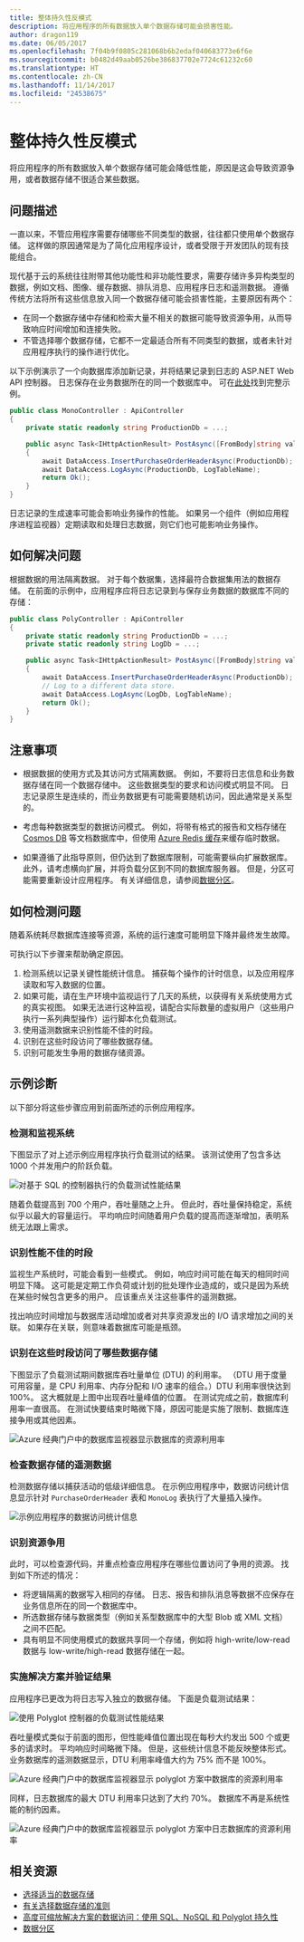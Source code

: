 ```yaml
---
title: 整体持久性反模式
description: 将应用程序的所有数据放入单个数据存储可能会损害性能。
author: dragon119
ms.date: 06/05/2017
ms.openlocfilehash: 7f04b9f0805c281068b6b2edaf040683773e6f6e
ms.sourcegitcommit: b0482d49aab0526be386837702e7724c61232c60
ms.translationtype: HT
ms.contentlocale: zh-CN
ms.lasthandoff: 11/14/2017
ms.locfileid: "24538675"
---
```

# <a name="monolithic-persistence-antipattern"></a>整体持久性反模式

将应用程序的所有数据放入单个数据存储可能会降低性能，原因是这会导致资源争用，或者数据存储不很适合某些数据。

## <a name="problem-description"></a>问题描述

一直以来，不管应用程序需要存储哪些不同类型的数据，往往都只使用单个数据存储。 这样做的原因通常是为了简化应用程序设计，或者受限于开发团队的现有技能组合。 

现代基于云的系统往往附带其他功能性和非功能性要求，需要存储许多异构类型的数据，例如文档、图像、缓存数据、排队消息、应用程序日志和遥测数据。 遵循传统方法将所有这些信息放入同一个数据存储可能会损害性能，主要原因有两个：

- 在同一个数据存储中存储和检索大量不相关的数据可能导致资源争用，从而导致响应时间增加和连接失败。
- 不管选择哪个数据存储，它都不一定最适合所有不同类型的数据，或者未针对应用程序执行的操作进行优化。 

以下示例演示了一个向数据库添加新记录，并将结果记录到日志的 ASP.NET Web API 控制器。 日志保存在业务数据所在的同一个数据库中。 可在[此处][sample-app]找到完整示例。

```csharp
public class MonoController : ApiController
{
    private static readonly string ProductionDb = ...;

    public async Task<IHttpActionResult> PostAsync([FromBody]string value)
    {
        await DataAccess.InsertPurchaseOrderHeaderAsync(ProductionDb);
        await DataAccess.LogAsync(ProductionDb, LogTableName);
        return Ok();
    }
}
```

日志记录的生成速率可能会影响业务操作的性能。 如果另一个组件（例如应用程序进程监视器）定期读取和处理日志数据，则它们也可能影响业务操作。

## <a name="how-to-fix-the-problem"></a>如何解决问题

根据数据的用法隔离数据。 对于每个数据集，选择最符合数据集用法的数据存储。 在前面的示例中，应用程序应将日志记录到与保存业务数据的数据库不同的存储： 

```csharp
public class PolyController : ApiController
{
    private static readonly string ProductionDb = ...;
    private static readonly string LogDb = ...;

    public async Task<IHttpActionResult> PostAsync([FromBody]string value)
    {
        await DataAccess.InsertPurchaseOrderHeaderAsync(ProductionDb);
        // Log to a different data store.
        await DataAccess.LogAsync(LogDb, LogTableName);
        return Ok();
    }
}
```

## <a name="considerations"></a>注意事项

- 根据数据的使用方式及其访问方式隔离数据。 例如，不要将日志信息和业务数据存储在同一个数据存储中。 这些数据类型的要求和访问模式明显不同。 日志记录原生是连续的，而业务数据更有可能需要随机访问，因此通常是关系型的。

- 考虑每种数据类型的数据访问模式。 例如，将带有格式的报告和文档存储在 [Cosmos DB][CosmosDB] 等文档数据库中，但使用 [Azure Redis 缓存][Azure-cache]来缓存临时数据。

- 如果遵循了此指导原则，但仍达到了数据库限制，可能需要纵向扩展数据库。 此外，请考虑横向扩展，并将负载分区到不同的数据库服务器。 但是，分区可能需要重新设计应用程序。 有关详细信息，请参阅[数据分区][DataPartitioningGuidance]。

## <a name="how-to-detect-the-problem"></a>如何检测问题

随着系统耗尽数据库连接等资源，系统的运行速度可能明显下降并最终发生故障。

可执行以下步骤来帮助确定原因。

1. 检测系统以记录关键性能统计信息。 捕获每个操作的计时信息，以及应用程序读取和写入数据的位置。
1. 如果可能，请在生产环境中监视运行了几天的系统，以获得有关系统使用方式的真实视图。 如果无法进行这种监视，请配合实际数量的虚拟用户（这些用户执行一系列典型操作）运行脚本化负载测试。
2. 使用遥测数据来识别性能不佳的时段。
3. 识别在这些时段访问了哪些数据存储。
4. 识别可能发生争用的数据存储资源。

## <a name="example-diagnosis"></a>示例诊断

以下部分将这些步骤应用到前面所述的示例应用程序。

### <a name="instrument-and-monitor-the-system"></a>检测和监视系统

下图显示了对上述示例应用程序执行负载测试的结果。 该测试使用了包含多达 1000 个并发用户的阶跃负载。

![对基于 SQL 的控制器执行的负载测试性能结果][MonolithicScenarioLoadTest]

随着负载提高到 700 个用户，吞吐量随之上升。 但此时，吞吐量保持稳定，系统似乎以最大的容量运行。 平均响应时间随着用户负载的提高而逐渐增加，表明系统无法跟上需求。

### <a name="identify-periods-of-poor-performance"></a>识别性能不佳的时段

监视生产系统时，可能会看到一些模式。 例如，响应时间可能在每天的相同时间明显下降。 这可能是定期工作负荷或计划的批处理作业造成的，或只是因为系统在某些时候包含更多的用户。 应该重点关注这些事件的遥测数据。

找出响应时间增加与数据库活动增加或者对共享资源发出的 I/O 请求增加之间的关联。 如果存在关联，则意味着数据库可能是瓶颈。

### <a name="identify-which-data-stores-are-accessed-during-those-periods"></a>识别在这些时段访问了哪些数据存储

下图显示了负载测试期间数据库吞吐量单位 (DTU) 的利用率。 （DTU 用于度量可用容量，是 CPU 利用率、内存分配和 I/O 速率的组合。）DTU 利用率很快达到 100%。 这大概就是上图中出现吞吐量峰值的位置。 在测试完成之前，数据库利用率一直很高。 在测试快要结束时略微下降，原因可能是实施了限制、数据库连接争用或其他因素。

![Azure 经典门户中的数据库监视器显示数据库的资源利用率][MonolithicDatabaseUtilization]

### <a name="examine-the-telemetry-for-the-data-stores"></a>检查数据存储的遥测数据

检测数据存储以捕获活动的低级详细信息。 在示例应用程序中，数据访问统计信息显示针对 `PurchaseOrderHeader` 表和 `MonoLog` 表执行了大量插入操作。 

![示例应用程序的数据访问统计信息][MonolithicDataAccessStats]

### <a name="identify-resource-contention"></a>识别资源争用

此时，可以检查源代码，并重点检查应用程序在哪些位置访问了争用的资源。 找到如下所述的情况：

- 将逻辑隔离的数据写入相同的存储。 日志、报告和排队消息等数据不应保存在业务信息所在的同一个数据库中。
- 所选数据存储与数据类型（例如关系型数据库中的大型 Blob 或 XML 文档）之间不匹配。
- 具有明显不同使用模式的数据共享同一个存储，例如将 high-write/low-read 数据与 low-write/high-read 数据存储在一起。

### <a name="implement-the-solution-and-verify-the-result"></a>实施解决方案并验证结果

应用程序已更改为将日志写入独立的数据存储。 下面是负载测试结果：

![使用 Polyglot 控制器的负载测试性能结果][PolyglotScenarioLoadTest]

吞吐量模式类似于前面的图形，但性能峰值位置出现在每秒大约发出 500 个或更多的请求时。 平均响应时间略微下降。 但是，这些统计信息不能反映整体形式。 业务数据库的遥测数据显示，DTU 利用率峰值大约为 75% 而不是 100%。

![Azure 经典门户中的数据库监视器显示 polyglot 方案中数据库的资源利用率][PolyglotDatabaseUtilization]

同样，日志数据库的最大 DTU 利用率只达到了大约 70%。 数据库不再是系统性能的制约因素。

![Azure 经典门户中的数据库监视器显示 polyglot 方案中日志数据库的资源利用率][LogDatabaseUtilization]


## <a name="related-resources"></a>相关资源

- [选择适当的数据存储][data-store-overview]
- [有关选择数据存储的准则][data-store-comparison]
- [高度可缩放解决方案的数据访问：使用 SQL、NoSQL 和 Polyglot 持久性][Data-Access-Guide]
- [数据分区][DataPartitioningGuidance]

[sample-app]: https://github.com/mspnp/performance-optimization/tree/master/MonolithicPersistence
[CosmosDB]: http://azure.microsoft.com/services/cosmos-db/
[Azure-cache]: /azure/redis-cache/
[Data-Access-Guide]: https://msdn.microsoft.com/library/dn271399.aspx
[DataPartitioningGuidance]: ../../best-practices/data-partitioning.md
[data-store-overview]: ../../guide/technology-choices/data-store-overview.md
[data-store-comparison]: ../../guide/technology-choices/data-store-comparison.md

[MonolithicScenarioLoadTest]: _images/MonolithicScenarioLoadTest.jpg
[MonolithicDatabaseUtilization]: _images/MonolithicDatabaseUtilization.jpg
[MonolithicDataAccessStats]: _images/MonolithicDataAccessStats.jpg
[PolyglotScenarioLoadTest]: _images/PolyglotScenarioLoadTest.jpg
[PolyglotDatabaseUtilization]: _images/PolyglotDatabaseUtilization.jpg
[LogDatabaseUtilization]: _images/LogDatabaseUtilization.jpg

